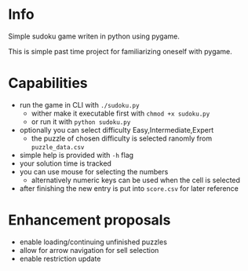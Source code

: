 # Info
Simple sudoku game writen in python using pygame.

This is simple past time project for familiarizing oneself with pygame.

# Capabilities
- run the game in CLI with `./sudoku.py`
    - wither make it executable first with `chmod +x sudoku.py`
    - or run it with `python sudoku.py`
- optionally you can select difficulty Easy,Intermediate,Expert
    - the puzzle of chosen difficulty is selected ranomly from `puzzle_data.csv`
- simple help is provided with `-h` flag
- your solution time is tracked
- you can use mouse for selecting the numbers
    - alternatively numeric keys can be used when the cell is selected
- after finishing the new entry is put into `score.csv` for later reference

# Enhancement proposals
- enable loading/continuing unfinished puzzles
- allow for arrow navigation for sell selection
- enable restriction update

